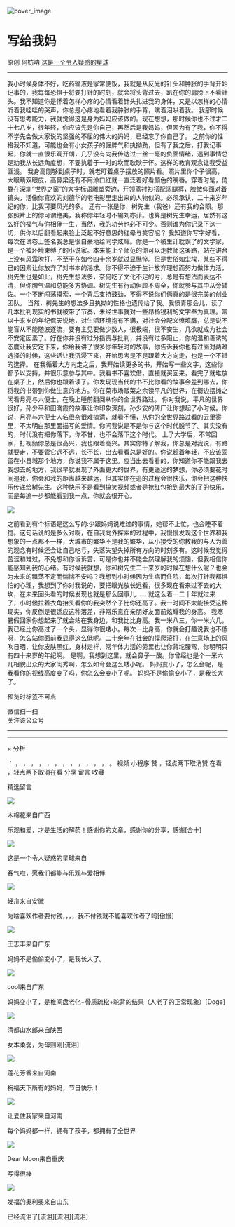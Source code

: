 ![cover_image](https://mmbiz.qpic.cn/mmbiz_jpg/UF0iaTnc0u749U10qO6R2w8n4FGgotTa2VEtu1o5nar7odbWwicVSYfhIYK5syoWFCJ0RQwdicI2icvN6uoU9Iqozg/0?wx_fmt=jpeg)

#  写给我妈

原创  何妨呐  [ 这是一个令人疑惑的星球 ](javascript:void\(0\);)

__ _ _ _ _

我小时候身体不好，吃药输液是家常便饭，我就是从反光的针头和肿胀的手背开始记事的，我每每恐惧于将要打针的时刻，就会将头背过去，趴在你的肩膀上不看针头。我不知道你是怀着怎样心疼的心情看着针头扎进我的身体，又是以怎样的心情听着我哇哇的哭声，你总是心疼地看着我肿胀的手背，噙着泪哄着我。
我那时候没有思考能力，我就觉得这是身为妈妈应该做的。现在想想，那时候你也不过才二十七八岁，很年轻，你应该先是你自己，再然后是我妈妈，但因为有了我，你不得不学先会做大家说的坚强的不屈的伟大的妈妈，已经忘了你自己了。
之前你的性格我不知道，可能也会有小女孩子的倔脾气和执拗劲，但有了我之后，打我记事起，你就一直很乐观开朗，几乎没有向我传达过一丝一毫的负面情绪，遇到事情总是劝我从长远角度想，不要执着于一时的坎而耿耿于怀。这样的教育观念让我受益匪浅。
我身高刚够到桌子时，就老盯着桌子摆放的照片看。照片里你个子很高，大眼睛双眼皮，高鼻梁还有不用涂口红就一直泛着好看颜色的嘴唇。穿着时髦，倚靠在深圳“世界之窗”的大字标语雕塑旁边，开领蓝衬衫搭配阔腿裤，脸微仰面对着镜头，活像你喜欢的刘德华的老电影里走出来的人物似的。必须承认，二十来岁年纪的你，比我可要风光的多。
还有一张是你、树先生（我爸）还有我的合照。那张照片上的你可谓绝美，我称你年轻时不输刘亦菲。也算是树先生幸运，居然有这么好的福气与你相伴一生，当然，我的功劳也必不可少。否则谁为你记录下这一切，供你以后翻看起来脸上泛起不好意思的红晕与笑容呢？
我知道你写字好看，每次在试卷上签名我总是很自豪地给同学炫耀。你是一个被生计耽误了的文学家，是一个被环境束缚了的小说家。本来能上个师范的你可以走教师这条路，站在讲台上没有风霜吹打，不至于在如今四十余岁就过显憔悴。但是世俗如尘埃，某些不得已的因素让你放弃了对书本的渴求。你不得不迫于生计放弃理想而努力做体力活，树先生也是如此，树先生想法多，奈何吃了文化不足的亏，总是有想法而表达不清，但你脾气温和总能多方协调。树先生有行动但顾不周全，你就参与其中从旁辅佐。一个不断闯荡摸索，一个背后支持鼓劲，不得不说你们俩真的是很完美的创业团队。
当然，树先生的想法多且执拗的性格也遗传给了我。我愤青那会儿，读了几本批判现实的书就被带了节奏，未经世事就对一些昂扬锐利的文字奉为真理。常以十来岁的年纪侃天说地，对生活环境抱有不满，对社会分配义愤填膺，总是说不能盲从不能随波逐流，要有主见要做少数人，很极端，很不安生，几欲就成为社会不安定因素了。好在你并没有过分指责与批判，并没有过多阻止，你的温和善诱的态度让我安定下来，你给我讲了很多你年轻时的故事，你告诉我你也有过面对两难选择的时候，这些话让我沉浸下来，开始思考是不是跟着大方向走，也是一个不错的选择。
在我循着大方向走之后，我开始读更多的书，开始写一些文字，这些你都予以支持，并很乐意参与其中。我看书不喜欢借，直接就买回来，看完了就堆放在桌子上，然后你也跟着读了。你发现现当代的书不比你看的故事会差到哪去，你将我的书带到你做生意的地方。你在菜市场贩菜之余读平凡的世界，在街边摆摊之闲看月亮与六便士，在晚上睡前翻阅从你的全世界路过。
你对我说，平凡的世界很好，孙少平和田晓霞的故事让你印象深刻，孙少安的砖厂让你想起了小时候。你说，月亮与六便士人名很杂很难搞清，就看不懂，从你的全世界路过看的云里雾里，不太明白那里面描写的爱情。你问我说是不是你与这个时代脱节了。其实没有的，时代没有把你落下，你不甘，也不会落下这个时代。
上了大学后，不常回家，打视频你总是很高兴，我也跟着高兴。其实你特了解我，你总是对我说，有路就要走，不要管它远不远，长不长，出去看看总是好的。你说趁着年轻，不应该固留在小县城那个地方，你说我不属于这里。应当出去看看的，你知道你不能跟我去我想去的地方，我很早就发现了外面更大的世界，有更遥远的梦想，你必须要花时间追我，你会和我的距离越来越远，但其实你在追的过程会很快乐，你会把这种快乐传递给树先生。这种快乐不是看到搞笑视频或者是抢红包抢到最大的了的快乐，而是每追一步都能看到我一点，你就会很开心。

![](https://mmbiz.qpic.cn/mmbiz_jpg/UF0iaTnc0u749U10qO6R2w8n4FGgotTa2M8xtIuwibExNvhlALK92wia6icIH083fp1JYLKT5CmEljkNVLPENmLD6g/640?wx_fmt=jpeg)

之前看到有个标语是这么写的:少跟妈妈说难过的事情，她帮不上忙，也会睡不着觉。这句话说的是多么对啊，在自我向外探索的过程中，我慢慢发现这个世界和我想象的一点都不一样，大城市的繁华不是我的繁华，从小接受的你教我的与人为善的观念有时候还会让自己吃亏，失落失望失掉所有方向的时刻多有。这时候我觉得苦涩和难过，不免想和你诉诉苦，可是你也并不能全然理解我的烦恼，但我相信你能感知到我的心绪。有时候我就想，你和树先生二十来岁的时候在想什么呢？也会为未来的飘荡不定而惴惴不安吗？我想到小时候因为生病而住院，每次打针我都惧怕的心理，我想到了你对我说的，要把眼光放长远看，很多现在看来过不去的大坎，在未来回头看的时候发现也就是那么回事儿......
就这么着一二十年就过来了，小时候拉着衣角抬头看你的我突然个子比你还高了。我一时间不太能接受这种现实，你反倒是很适应这种落差，非常乐意在亲朋好友面前炫耀我的身高。
我寒暑假回家你想起来了就会站在我身边，和我比比身高。我一米八三，你一米六几，我已经比你高过了一个头，显得你很矮小。每次一比身高，你就会打趣说我也不低呀，怎么站你面前我显得这么低呢。二十余年在社会的摸爬滚打，在生意场上的风吹日晒，让你皮肤黑红，身材走样，常年体力活的劳累也让你背坨腰弯，你明明只有四十来岁的年纪啊。
是啊，我想到这里，就会鼻子一酸。你曾经也是个一米六几相貌出众的大家闺秀啊，怎么如今会这么矮小呢。
妈妈变小了，怎么会呢，是我看你的视线高度变了吗，你怎么会变小了呢。  妈妈不是偷偷变小了，是我长大了。

  

预览时标签不可点

微信扫一扫  
关注该公众号





****



****



×  分析

：  ，  ，  ，  ，  ，  ，  ，  ，  ，  ，  ，  ，  。  视频  小程序  赞  ，轻点两下取消赞  在看  ，轻点两下取消在看
分享  留言  收藏

精选留言

![](http://wx.qlogo.cn/mmopen/icVo0sDlj28VQXl6ln9TFD023kq778NgqPwrI8HHo2ibwxGIpyNNwJs0wNNPF9cg986m8Ys80mNv7vdhzib1BwcjW03HmktHbWOqmWwOCia6VN1giat4V9Yd9drgokJib026He/64)

木棉花来自广西

乐观和爱，才是生活的解药！感谢你的文章，感谢你的分享，感谢[合十]

![](http://wx.qlogo.cn/mmhead/Q3auHgzwzM6VbGrBOOAlGagxkqgSgMFEKjUr4VTcuSxZf64GJ3Sezw/64)

这是一个令人疑惑的星球来自

客气啦，愿我们都能与乐观与爱相伴

![](http://wx.qlogo.cn/mmopen/PiajxSqBRaEJMd3QHiaCYJxS0gRYriarianhay4wNxFFiaBPCMPQlv4AV6H8E89awQ3VHQKsHDIdD9b71tVBPICWR48SVXsqgAWialRibMG4wju070tposn7TIbBwVApNOKIcWn/64)

轻舟来自安徽

为啥喜欢作者要付钱，，，，我不付钱就不能喜欢作者了吗[傲慢]

![](http://wx.qlogo.cn/mmopen/KHvxKg8z8EiaO6jjKcMWFZqmVLmjstiawow1aA4NxoL0UsVmFNOQWpeiaibTd2eXDy3LvXzqAQZFyzcYicC6EcRv4VkgjxMhq1w1xtv5snKPW3uRhicXYeTrlsOwibSdQv9Vx6Z/64)

王志丰来自广东

妈妈不是偷偷变小了，是我长大了。

![](http://wx.qlogo.cn/mmopen/k0Ue4mIpaV9tRJJefZPQqP4FYC4FZTZHsCbyL5Y5mVAmAJeoVicGhVRRpEe9c9WkmNJzuSPCeFia8Mhf1K3nnCsom7OWLC8tTianBgc13ckKyzaybFIBAkIwNyWcQdTgS9c/64)

cool来自广东

妈妈变小了，是椎间盘老化+骨质疏松+驼背的结果（人老了的正常现象）[Doge]

![](http://wx.qlogo.cn/mmopen/MzGSMNn7oJr0EiajEbU5MHVDribMia6ZFkh5RheXFlme9Pj6VEcsUdowJOhibGxt1FeW1GbW6QPen3FiaQQibDVzPw0QzDdpukDg0OClutxY2PLhBxEFkhniaRfKENNChibD59PA/64)

清都山水郎来自陕西

女本柔弱，为母则刚[流泪]

![](http://wx.qlogo.cn/mmopen/k0Ue4mIpaV9Vus3gwlmwBGGhwsniaFXYzTZYaRv3M9RCXmY9SWULXk6gvVhIGccbMzibHQ4DlL7iaxAH0zruUhQvQf7YCjb6nHwvl6o28yibmicAMBmYUTog3ia4ich80icAWUaG/64)

莲花芳香来自河南

祝福天下所有的妈妈，节日快乐！

![](http://wx.qlogo.cn/mmopen/n6tINRGwUZXicE7EJCINticSzcVFgRpMjFHZN34k7WXoUF7G8cwJ7BfKicHKhUgpwaoEuu5gcHIibnibDaqVd9DqOXWia6KACzic5S3/64)

让爱住我家来自河南

每个妈妈都一样，拥有了孩子，都拥有了全世界

![](http://wx.qlogo.cn/mmopen/k0Ue4mIpaV8DEGwL8OkIFexNFcvDLgOfqqxxAAjwYIbGmrh1cnHhmyxtz5kOm9Q82OVjcxx1OBlpnjS1P6PzeSuIjOiakVice8CMQq8RLfAjaqUFicIrFBFqkIeIT15NALQ/64)

Dear Moon来自重庆

写得很棒

![](http://wx.qlogo.cn/mmopen/PiajxSqBRaEKVRfibAehdjoYfolwQwN05QTmf5DYmenVTxtkjCb2rbbhDgVdfyvpP6eax8Brib855iaRvjYfHjqeet1RPL24V9icrSWpHmSKm8olPE4DXVJ1zQaoEnHfuVNT0/64)

发福的奥利奥来自山东

已经流泪了[流泪][流泪][流泪]

